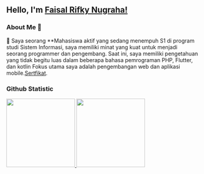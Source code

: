 ## Hello, I'm [Faisal Rifky Nugraha!](https://www.linkedin.com/in/faisal-rifky-922ba6283/) 

### About Me 🚀
🌱 Saya seorang **Mahasiswa aktif yang sedang menempuh S1 di program studi Sistem Informasi, saya memiliki minat yang kuat untuk menjadi seorang programmer dan pengembang. Saat ini, saya memiliki pengetahuan yang tidak begitu luas dalam beberapa bahasa pemrograman PHP, Flutter, dan kotlin Fokus utama saya adalah pengembangan web dan aplikasi mobile.[Sertfikat](https://drive.google.com/drive/folders/16AZ56M2qw-vH3H9C6djUfP0Yqyp_AQFQ?usp=sharing).<br>

### Github Statistic
<p align="left">
<a href="https://github.com/FaisalRifkyN">
  <img height="180em" src="https://github-readme-stats-eight-theta.vercel.app/api?username=FaisalRifkyN&show_icons=true&theme=algolia&include_all_commits=true&count_private=true"/>
  <img height="180em" src="https://github-readme-stats-eight-theta.vercel.app/api/top-langs/?username=FaisalRifkyN&layout=compact&layout=compact&theme=algolia"/>
</a>
</p>
